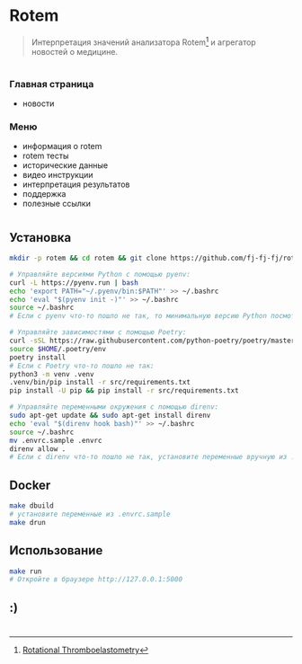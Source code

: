 # Rotem

> Интерпретация значений анализатора Rotem[^1] и агрегатор новостей о медицине.

#
### Главная страница
 - новости
### Меню
 - информация о rotem
 - rotem тесты
 - исторические данные
 - видео инструкции
 - интерпретация результатов
 - поддержка
 - полезные ссылки

#

## Установка
```sh
mkdir -p rotem && cd rotem && git clone https://github.com/fj-fj-fj/rotem.git src

# Управляйте версиями Python с помощью pyenv:
curl -L https://pyenv.run | bash
echo 'export PATH="~/.pyenv/bin:$PATH"' >> ~/.bashrc
echo 'eval "$(pyenv init -)"' >> ~/.bashrc
source ~/.bashrc
# Если с pyenv что-то пошло не так, то минимальную версию Python посмотрите в ./.python-minimal-version

# Управляйте зависимостями с помощью Poetry:
curl -sSL https://raw.githubusercontent.com/python-poetry/poetry/master/get-poetry.py | python - --version 1.1.11
source $HOME/.poetry/env
poetry install
# Если с Poetry что-то пошло не так:
python3 -m venv .venv
.venv/bin/pip install -r src/requirements.txt
pip install -U pip && pip install -r src/requirements.txt

# Управляйте переменными окружения с помощью direnv:
sudo apt-get update && sudo apt-get install direnv
echo 'eval "$(direnv hook bash)"' >> ~/.bashrc
source ~/.bashrc
mv .envrc.sample .envrc
direnv allow .
# Если с direnv что-то пошло не так, установите переменные вручную из .envrc.sample
```

## Docker
```sh
make dbuild
# установите переменные из .envrc.sample
make drun
```

## Использование
```sh
make run
# Откройте в браузере http://127.0.0.1:5000
```
## :)

#
[^1]: [Rotational Thromboelastometry](https://en.wikipedia.org/wiki/Thromboelastometry "Thromboelastometry - Wikipedia")
